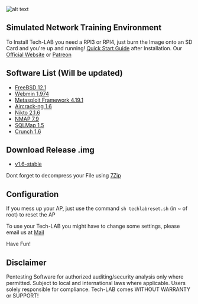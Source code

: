 ![alt text](https://github.com/Tech-LAB-Project/Tech-LAB/blob/main/logo_white_large.png "Tech-LAB Logo ©2021 Tech-LAB-Project")
## Simulated Network Training Environment
To Install Tech-LAB you need a RPI3 or RPI4, just burn the Image onto an SD Card and you're up and running!
[Quick Start Guide](https://venngage.net/ps/g2mHoPOLVH4/tech-lab-quick-start-guide) after Installation.
Our [Official Website](https://techlabproject.org) or [Patreon](https://patreon.com/techlabproject)

## Software List (Will be updated)
- [FreeBSD 12.1](https://freebsd.org/)
- [Webmin 1.974](https://webmin.com/)
- [Metasploit Framework 4.19.1](https://metasploit.com/)
- [Aircrack-ng 1.6](https://aircrack-ng.org/)
- [Nikto 2.1.6](https://github.com/sullo/nikto/)
- [NMAP 7.9](https://nmap.org/)
- [SQLMap 1.5](https://sqlmap.org/)
- [Crunch 1.6](https://sourceforge.net/projects/crunch-wordlist/)


## Download Release .img
- [v1.6-stable](https://1drv.ms/u/s!AusB6HHx-2EqpmU0RCeq-s0W8t8m)

Dont forget to decompress your File using [7Zip](https://7zip.org)
## Configuration
If you mess up your AP, just use the command `sh techlabreset.sh` (in ~ of root) to reset the AP

To use your Tech-LAB you might have to change some settings, please email us at [Mail](mailto:bugs@techlabproject.org)

Have Fun!

## Disclaimer
Pentesting Software for authorized auditing/security analysis only where permitted. Subject to local and international laws where applicable. Users solely responsible for compliance. Tech-LAB comes WITHOUT WARRANTY or SUPPORT!
